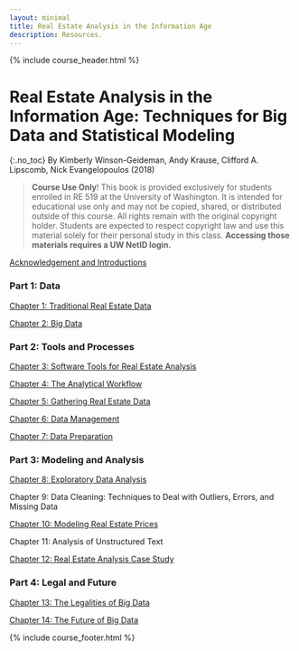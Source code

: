 ```yaml
---
layout: minimal
title: Real Estate Analysis in the Information Age
description: Resources.
---
```


{% include course_header.html %}
# Real Estate Analysis in the Information Age: Techniques for Big Data and Statistical Modeling
{:.no_toc}
By Kimberly Winson-Geideman, Andy Krause, Clifford A. Lipscomb, Nick Evangelopoulos (2018)

> **Course Use Only**! This book is provided exclusively for students enrolled in RE 519 at the University of Washington. 
It is intended for educational use only and may not be copied, shared, or distributed outside of this course.
All rights remain with the original copyright holder. Students are expected to respect copyright law and use this material solely for their personal study in this class. **Accessing those materials requires a UW NetID login.**




[Acknowledgement and Introductions](https://staff.washington.edu/yohaoyu/data-analytics-visualization/re-in-information-age/front.pdf)

### Part 1: Data
[Chapter 1:  Traditional Real Estate Data](https://staff.washington.edu/yohaoyu/data-analytics-visualization/re-in-information-age/chapter-1.pdf)

[Chapter 2:  Big Data](https://staff.washington.edu/yohaoyu/data-analytics-visualization/re-in-information-age/chapter-2.pdf)

### Part 2: Tools and Processes

[Chapter 3:  Software Tools for Real Estate Analysis](https://staff.washington.edu/yohaoyu/data-analytics-visualization/re-in-information-age/chapter-3.pdf)

[Chapter 4:  The Analytical Workflow](https://staff.washington.edu/yohaoyu/data-analytics-visualization/re-in-information-age/chapter-4.pdf)

[Chapter 5:  Gathering Real Estate Data](https://staff.washington.edu/yohaoyu/data-analytics-visualization/re-in-information-age/chapter-5.pdf)

[Chapter 6:  Data Management](https://staff.washington.edu/yohaoyu/data-analytics-visualization/re-in-information-age/chapter-6.pdf)

[Chapter 7:  Data Preparation](https://staff.washington.edu/yohaoyu/data-analytics-visualization/re-in-information-age/chapter-7.pdf)

### Part 3: Modeling and Analysis

[Chapter 8:  Exploratory Data Analysis](https://staff.washington.edu/yohaoyu/data-analytics-visualization/re-in-information-age/chapter-8.pdf)

Chapter 9:  Data Cleaning: Techniques to Deal with Outliers, Errors, and Missing Data

[Chapter 10: Modeling Real Estate Prices](https://staff.washington.edu/yohaoyu/data-analytics-visualization/re-in-information-age/chapter-10.pdf)

Chapter 11:  Analysis of Unstructured Text

[Chapter 12:  Real Estate Analysis Case Study](https://staff.washington.edu/yohaoyu/data-analytics-visualization/re-in-information-age/chapter-12.pdf)


### Part 4: Legal and Future
[Chapter 13:  The Legalities of Big Data](https://staff.washington.edu/yohaoyu/data-analytics-visualization/re-in-information-age/chapter-13.pdf)

[Chapter 14:  The Future of Big Data](https://staff.washington.edu/yohaoyu/data-analytics-visualization/re-in-information-age/chapter-14.pdf)

{% include course_footer.html %}

